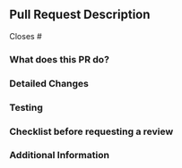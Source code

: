 ## Pull Request Description

Closes #

### What does this PR do?
<!--
*   Briefly describe the purpose of this pull request. What problem does it solve? What feature does it add?
-->
### Detailed Changes
<!--
*   List the specific changes made in this pull request. Be clear and concise.
    *   [ ] Change 1
    *   [ ] Change 2
    *   [ ] ...
-->
### Testing
<!--
*   Describe the testing strategy applied to verify the changes.
*   Include steps to reproduce the changes and validate the solution.
-->
### Checklist before requesting a review
<!--
*   [ ] I have performed a self-review of my code
*   [ ] I have added or updated relevant documentation
*   [ ] All new and existing tests pass
-->
### Additional Information
<!--
*   Add any other relevant information that the reviewer should know. This might include:
    *   Screenshots or videos demonstrating the changes
    *   Links to external resources or documentation
-->
